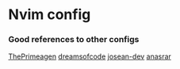 # Nvim config

### Good references to other configs
[ThePrimeagen](https://github.com/ThePrimeagen/init.lua)
[dreamsofcode](https://github.com/dreamsofcode-io/dotfiles/tree/main/.config/nvim/lua/custom)
[josean-dev](https://github.com/josean-dev/dev-environment-files/tree/main/.config/nvim)
[anasrar](https://github.com/anasrar/.dotfiles/blob/4c444c3ab2986db6ca7e2a47068222e47fd232e2/neovim/.config/nvim/lua/rin/DAP/main.lua)

